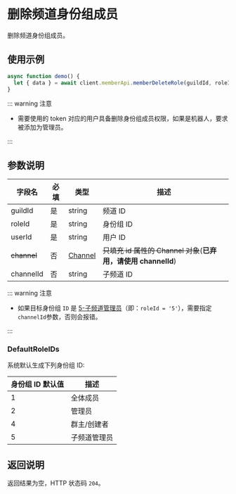 # 删除频道身份组成员 <Badge text="v1.0.0" />

删除频道身份组成员。

## 使用示例

```javascript
async function demo() {
  let { data } = await client.memberApi.memberDeleteRole(guildId, roleId, userId, channelId);
}
```

::: warning 注意

- 需要使用的 token 对应的用户具备删除身份组成员权限，如果是机器人，要求被添加为管理员。

:::

## 参数说明

| 字段名      | 必填 | 类型                             | 描述                          |
| ----------- | ---- | -------------------------------- | ----------------------------- |
| guildId     | 是   | string                           | 频道 ID                       |
| roleId      | 是   | string                           | 身份组 ID                     |
| userId      | 是   | string                           | 用户 ID                       |
| ~~channel~~ | 否   | [Channel](./../model/channel.md) | ~~只填充 id 属性的 Channel 对象~~(**已弃用，请使用 channelId**) |
| channelId   | 否   | string                           | 子频道 ID                     |

::: warning 注意

- 如果目标身份组 `ID` 是 [5-子频道管理员](#defaultroleids)（即：`roleId = '5'`），需要指定`channelId`参数，否则会报错。

:::

### DefaultRoleIDs

系统默认生成下列身份组 ID:

| 身份组 ID 默认值 | 描述         |
| ---------------- | ------------ |
| 1                | 全体成员     |
| 2                | 管理员       |
| 4                | 群主/创建者  |
| 5                | 子频道管理员 |

## 返回说明

返回结果为空，HTTP 状态码 `204`。
